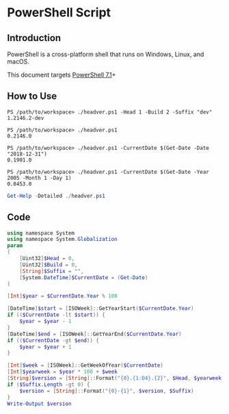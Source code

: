# PowerShell Script

## Introduction

PowerShell is a cross-platform shell that runs on Windows, Linux, and macOS.

This document targets [PowerShell 7.1](https://docs.microsoft.com/en-us/powershell/scripting/whats-new/what-s-new-in-powershell-71?view=powershell-7.1)+

## How to Use

```
PS /path/to/workspace> ./headver.ps1 -Head 1 -Build 2 -Suffix "dev"
1.2146.2-dev
```
```
PS /path/to/workspace> ./headver.ps1
0.2146.0
```
```
PS /path/to/workspace> ./headver.ps1 -CurrentDate $(Get-Date -Date "2018-12-31")
0.1901.0
```
```
PS /path/to/workspace> ./headver.ps1 -CurrentDate $(Get-Date -Year 2005 -Month 1 -Day 1)
0.0453.0
```

```ps1
Get-Help -Detailed ./headver.ps1
```

## Code

```ps1
using namespace System
using namespace System.Globalization
param
(
    [Uint32]$Head = 0,
    [Uint32]$Build = 0,
    [String]$Suffix = "",
    [System.DateTime]$CurrentDate = (Get-Date)
)

[Int]$year = $CurrentDate.Year % 100

[DateTime]$start = [ISOWeek]::GetYearStart($CurrentDate.Year)
if (($CurrentDate -lt $start)) {
    $year = $year - 1
}
[DateTime]$end = [ISOWeek]::GetYearEnd($CurrentDate.Year)
if (($CurrentDate -gt $end)) {
    $year = $year + 1
}

[Int]$week = [ISOWeek]::GetWeekOfYear($CurrentDate)
[Int]$yearweek = $year * 100 + $week
[String]$version = [String]::Format("{0}.{1:D4}.{2}", $Head, $yearweek, $Build)
if ($Suffix.Length -gt 0) {
    $version = [String]::Format("{0}-{1}", $version, $Suffix)
}
Write-Output $version
```
